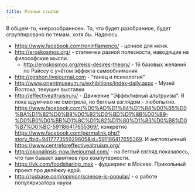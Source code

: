 ```yaml
---
title: Разные ссылки
---
```


В общем-то, «неразобранное». То, что будет разобранное, будет сгруппировано по темам, хотя бы. Надеюсь.

- https://www.facebook.com/roninflamenco/ - ценное для меня.
- http://eroskosmos.org/ - статеечки разной полезности, наводящие на философские мысли.
  - http://eroskosmos.org/reiss-desires-theory/ - 16 базовых желаний по Райссу с учётом эффекта самообнимания
- http://girshon.livejournal.com - "танец и психология"
- http://www.orientmuseum.ru/exhibitions/index-daily.aspx - Музей Востока, текущие выставки
- http://effectivealtruism.ru/ - Движение "Эффективный альтруизм". Я пока вдумчиво не смотрела, но беглым взглядом - любопытно. https://www.facebook.com/%D0%AD%D1%84%D1%84%D0%B5%D0%BA%D1%82%D0%B8%D0%B2%D0%BD%D1%8B%D0%B9-%D0%B0%D0%BB%D1%8C%D1%82%D1%80%D1%83%D0%B8%D0%B7%D0%BC-591186417655369/, конкретно https://www.facebook.com/permalink.php?story_fbid=941777355929605&id=591186417655369. И англоязычный https://www.centreforeffectivealtruism.org/
- http://okopalipsis-now.livejournal.com/ - на беглый взгляд показалось, что там бывает занятное про компутерности.
- https://vk.com/foodsharing_msk - фудшеринг в Москве. Прикольный проект про делёжку едой.
- http://rusbase.com/opinion/science-is-popular/ - о работе популяризатора науки
